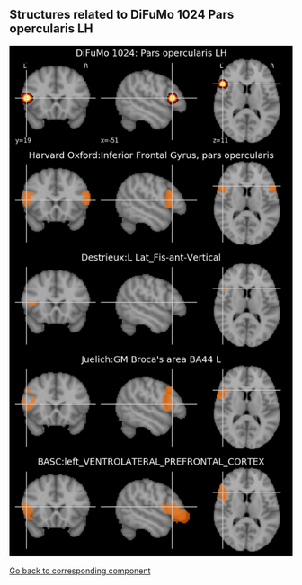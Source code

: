


## Structures related to DiFuMo 1024 Pars opercularis LH

![116](116.jpg "Structures related to DiFuMo 1024 Pars opercularis LH")

[Go back to corresponding component](https://parietal-inria.github.io/DiFuMo/1024/html/116.html)